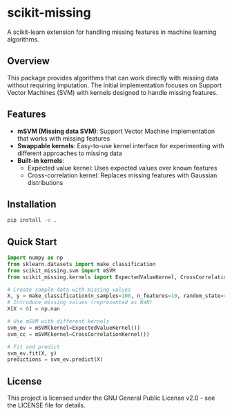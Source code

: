 # scikit-missing

A scikit-learn extension for handling missing features in machine learning algorithms.

## Overview

This package provides algorithms that can work directly with missing data without requiring imputation. The initial implementation focuses on Support Vector Machines (SVM) with kernels designed to handle missing features.

## Features

- **mSVM (Missing data SVM)**: Support Vector Machine implementation that works with missing features
- **Swappable kernels**: Easy-to-use kernel interface for experimenting with different approaches to missing data
- **Built-in kernels**:
  - Expected value kernel: Uses expected values over known features
  - Cross-correlation kernel: Replaces missing features with Gaussian distributions

## Installation

```bash
pip install -e .
```

## Quick Start

```python
import numpy as np
from sklearn.datasets import make_classification
from scikit_missing.svm import mSVM
from scikit_missing.kernels import ExpectedValueKernel, CrossCorrelationKernel

# Create sample data with missing values
X, y = make_classification(n_samples=100, n_features=10, random_state=42)
# Introduce missing values (represented as NaN)
X[X < 0] = np.nan

# Use mSVM with different kernels
svm_ev = mSVM(kernel=ExpectedValueKernel())
svm_cc = mSVM(kernel=CrossCorrelationKernel())

# Fit and predict
svm_ev.fit(X, y)
predictions = svm_ev.predict(X)
```

## License

This project is licensed under the GNU General Public License v2.0 - see the LICENSE file for details.
